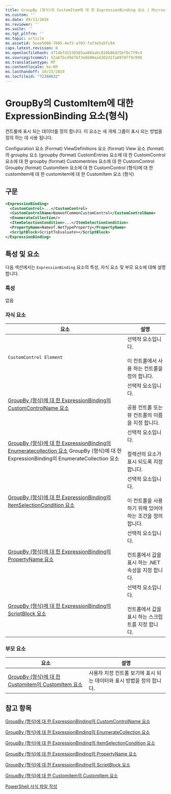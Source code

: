 ```yaml
---
title: GroupBy (형식)의 CustomItem에 대 한 ExpressionBinding 요소 | Microsoft Docs
ms.custom: ''
ms.date: 09/13/2016
ms.reviewer: ''
ms.suite: ''
ms.tgt_pltfrm: ''
ms.topic: article
ms.assetid: 5eae5088-7605-4ef2-a703-faf3e5a5fc94
caps.latest.revision: 8
ms.openlocfilehash: 4714bfd1530585aa80aabc010b86d25bf0c7f9c4
ms.sourcegitcommit: 52a67bcd9d7bf3e8600ea4302d1fa8970ff9c998
ms.translationtype: MT
ms.contentlocale: ko-KR
ms.lasthandoff: 10/15/2019
ms.locfileid: "72368632"
---
```

# <a name="expressionbinding-element-for-customitem-for-groupby-format"></a>GroupBy의 CustomItem에 대한 ExpressionBinding 요소(형식)

컨트롤에 표시 되는 데이터를 정의 합니다. 이 요소는 새 개체 그룹이 표시 되는 방법을 정의 하는 데 사용 됩니다.

Configuration 요소 (Format) ViewDefinitions 요소 (format) View 요소 (format)의 groupby 요소 (groupby (format) CustomEntries 요소에 대 한 CustomControl 요소에 대 한 groupby (format) Customentries 요소에 대 한 CustomControl Groupby (format) CustomItem 요소에 대 한 CustomControl (형식)에 대 한 customitem에 대 한 customitem에 대 한 CustomItem 요소 (형식)

## <a name="syntax"></a>구문

```xml
<ExpressionBinding>
  <CustomControl>...</CustomControl>
  <CustomControlName>NameofCommonCustomControl</CustomControlName>
  <EnumerateCollection/>
  <ItemSelectionCondition>...</ItemSelectionCondition>
  <PropertyName>Nameof.NetTypeProperty</PropertyName>
  <ScriptBlock>ScriptToEvaluate></ScriptBlock>
</ExpressionBinding>
```

## <a name="attributes-and-elements"></a>특성 및 요소

다음 섹션에서는 `ExpressionBinding` 요소의 특성, 자식 요소 및 부모 요소에 대해 설명 합니다.

### <a name="attributes"></a>특성

없음

### <a name="child-elements"></a>자식 요소

|요소|설명|
|-------------|-----------------|
|`CustomControl Element`|선택적 요소입니다.<br /><br /> 이 컨트롤에서 사용 하는 컨트롤을 정의 합니다.|
|[GroupBy (형식)에 대 한 ExpressionBinding의 CustomControlName 요소](./customcontrolname-element-for-expressionbinding-for-groupby-format.md)|선택적 요소입니다.<br /><br /> 공용 컨트롤 또는 뷰 컨트롤의 이름을 지정 합니다.|
|[GroupBy (형식)에 대 한 ExpressionBinding의 Enumeratecollection 요소](./enumeratecollection-element-for-expressionbinding-for-groupby-format.md) GroupBy (형식)에 대 한 ExpressionBinding의 EnumerateCollection 요소|선택적 요소입니다.<br /><br /> 컬렉션의 요소가 표시 되도록 지정 합니다.|
|[GroupBy (형식)에 대 한 ExpressionBinding의 ItemSelectionCondition 요소](./itemselectioncondition-element-for-expressionbinding-for-groupby-format.md)|선택적 요소입니다.<br /><br /> 이 컨트롤을 사용 하기 위해 있어야 하는 조건을 정의 합니다.|
|[GroupBy (형식)에 대 한 ExpressionBinding의 PropertyName 요소](./propertyname-element-for-expressionbinding-for-groupby-format.md)|선택적 요소입니다.<br /><br /> 컨트롤에서 값을 표시 하는 .NET 속성을 지정 합니다.|
|[GroupBy (형식)에 대 한 ExpressionBinding의 ScriptBlock 요소](./scriptblock-element-for-expressionbinding-for-groupby-format.md)|선택적 요소입니다.<br /><br /> 컨트롤에서 값을 표시 하는 스크립트를 지정 합니다.|

### <a name="parent-elements"></a>부모 요소

|요소|설명|
|-------------|-----------------|
|[GroupBy (형식)에 대 한 Customitem의 CustomItem 요소](./customitem-element-for-customentry-for-groupby-format.md)|사용자 지정 컨트롤 보기에 표시 되는 데이터와 표시 방법을 정의 합니다.|

## <a name="see-also"></a>참고 항목

[GroupBy (형식)에 대 한 ExpressionBinding의 CustomControlName 요소](./customcontrolname-element-for-expressionbinding-for-groupby-format.md)

[GroupBy (형식)에 대 한 ExpressionBinding의 EnumerateCollection 요소](./enumeratecollection-element-for-expressionbinding-for-groupby-format.md)

[GroupBy (형식)에 대 한 ExpressionBinding의 ItemSelectionCondition 요소](./itemselectioncondition-element-for-expressionbinding-for-groupby-format.md)

[GroupBy (형식)에 대 한 ExpressionBinding의 PropertyName 요소](./propertyname-element-for-expressionbinding-for-groupby-format.md)

[GroupBy (형식)에 대 한 ExpressionBinding의 ScriptBlock 요소](./scriptblock-element-for-expressionbinding-for-groupby-format.md)

[GroupBy (형식)에 대 한 Customitem의 CustomItem 요소](./customitem-element-for-customentry-for-groupby-format.md)

[PowerShell 서식 파일 작성](./writing-a-powershell-formatting-file.md)
